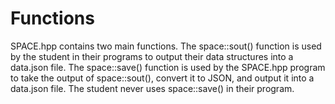 # Functions

SPACE.hpp contains two main functions. The space::sout() function is used 
by the student in their programs to output their data structures into a 
data.json file. The space::save() function is used by the SPACE.hpp 
program to take the output of space::sout(), convert it to JSON, and output 
it into a data.json file. The student never uses space::save() in their 
program.
